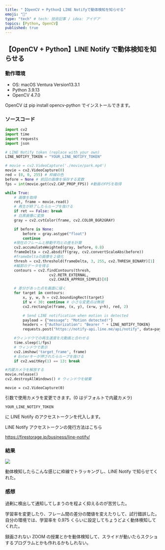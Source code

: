 ```yaml
---
title: "【OpenCV + Python】LINE Notifyで動体検知を知らせる"
emoji: "🐶"
type: "tech" # tech: 技術記事 / idea: アイデア
topics: [Python, OpenCV]
published: true
---
```


## 【OpenCV + Python】LINE Notify で動体検知を知らせる

### 動作環境

- OS: macOS Ventura Version13.3.1
- Python 3.9.13
- OpenCV 4.7.0

OpenCV は pip install opencv-python でインストールできます。

### ソースコード

```python
import cv2
import time
import requests
import json

# LINE Notify token (replace with your own)
LINE_NOTIFY_TOKEN = "YOUR_LINE_NOTIFY_TOKEN"

# movie = cv2.VideoCapture('./movie/park.mp4')
movie = cv2.VideoCapture(0)
red = (0, 0, 255) # 枠線の色
before = None # 前回の画像を保存する変数
fps = int(movie.get(cv2.CAP_PROP_FPS)) #動画のFPSを取得

while True:
    # 画像を取得
    ret, frame = movie.read()
    # 再生が終了したらループを抜ける
    if ret == False: break
    # 白黒画像に変換
    gray = cv2.cvtColor(frame, cv2.COLOR_BGR2GRAY)

    if before is None:
        before = gray.astype("float")
        continue
    #現在のフレームと移動平均との差を計算
    cv2.accumulateWeighted(gray, before, 0.8)
    frameDelta = cv2.absdiff(gray, cv2.convertScaleAbs(before))
    #frameDeltaの画像を２値化
    thresh = cv2.threshold(frameDelta, 3, 255, cv2.THRESH_BINARY)[1]
    #輪郭のデータを得る
    contours = cv2.findContours(thresh,
                    cv2.RETR_EXTERNAL,
                    cv2.CHAIN_APPROX_SIMPLE)[0]

    # 差分があった点を画面に描く
    for target in contours:
        x, y, w, h = cv2.boundingRect(target)
        if w < 30: continue # 小さな変更点は無視
        cv2.rectangle(frame, (x, y), (x+w, y+h), red, 2)

        # Send LINE notification when motion is detected
        payload = {"message": "Motion detected!"}
        headers = {"Authorization": "Bearer " + LINE_NOTIFY_TOKEN}
        requests.post("https://notify-api.line.me/api/notify", data=payload, headers=headers)

    #ウィンドウでの再生速度を元動画と合わせる
    time.sleep(1/fps)
    # ウィンドウで表示
    cv2.imshow('target_frame', frame)
    # Enterキーが押されたらループを抜ける
    if cv2.waitKey(1) == 13: break

#内蔵カメラを解放する
movie.release()
cv2.destroyAllWindows() # ウィンドウを破棄

```

```
movie = cv2.VideoCapture(0)
```

引数で使用カメラを変更できます。(0 はデフォルトで内蔵カメラ)

```
YOUR_LINE_NOTIFY_TOKEN
```

に LINE Notify のアクセストークンを代入します。

LINE Notify アクセストークンの発行方法はこちら

https://firestorage.jp/business/line-notify/

### 結果

![](https://storage.googleapis.com/zenn-user-upload/1a8f0a3ec461-20230524.png)

動体検知したらこんな感じに枠線でトラッキングし、LINE Notify で知らせてくれた。

### 感想

過剰に検出して通知してしまうのを程よく抑えるのが苦労した。

学習率を変更したり、フレーム間の差分の閾値を変えたりして、試行錯誤した。
自分の環境では、学習率を 0.975 くらいに設定してちょうどよく動体検知してくれた。

録画されない ZOOM の授業とかを動体検知して、スライドが動いたらスクショするプログラムとかも作れるかもしれない。
